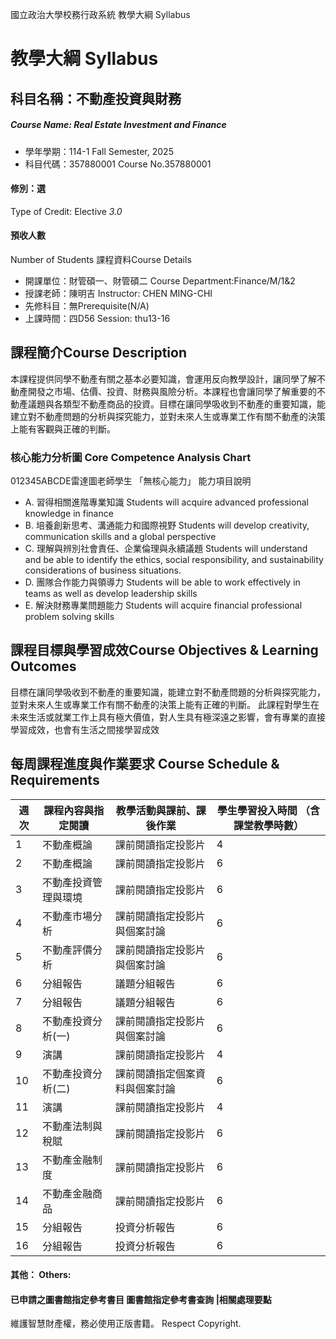 國立政治大學校務行政系統 教學大綱 Syllabus
# 教學大綱 Syllabus
##  科目名稱：不動產投資與財務
#####  Course Name: Real Estate Investment and Finance
  * 學年學期：114-1 Fall Semester, 2025 
  * 科目代碼：357880001 Course No.357880001
#### 修別：選
Type of Credit: Elective 
_3.0_
#### 預收人數
Number of Students
課程資料Course Details
  * 開課單位：財管碩一、財管碩二 Course Department:Finance/M/1&2 
  * 授課老師：陳明吉 Instructor: CHEN MING-CHI 
  * 先修科目：無Prerequisite(N/A)
  * 上課時間：四D56 Session: thu13-16
##  課程簡介Course Description
本課程提供同學不動產有關之基本必要知識，會運用反向教學設計，讓同學了解不動產開發之市場、估價、投資、財務與風險分析。本課程也會讓同學了解重要的不動產議題與各類型不動產商品的投資。目標在讓同學吸收到不動產的重要知識，能建立對不動產問題的分析與探究能力，並對未來人生或專業工作有關不動產的決策上能有客觀與正確的判斷。
###  核心能力分析圖 Core Competence Analysis Chart
012345ABCDE雷達圖老師學生
「無核心能力」 
能力項目說明
  * A. 習得相關進階專業知識 Students will acquire advanced professional knowledge in finance
  * B. 培養創新思考、溝通能力和國際視野 Students will develop creativity, communication skills and a global perspective
  * C. 理解與辨別社會責任、企業倫理與永續議題 Students will understand and be able to identify the ethics, social responsibility, and sustainability considerations of business situations.
  * D. 團隊合作能力與領導力 Students will be able to work effectively in teams as well as develop leadership skills
  * E. 解決財務專業問題能力 Students will acquire financial professional problem solving skills
##  課程目標與學習成效Course Objectives & Learning Outcomes 
目標在讓同學吸收到不動產的重要知識，能建立對不動產問題的分析與探究能力，並對未來人生或專業工作有關不動產的決策上能有正確的判斷。
此課程對學生在未來生活或就業工作上具有極大價值，對人生具有極深遠之影響，會有專業的直接學習成效，也會有生活之間接學習成效
##  每周課程進度與作業要求 Course Schedule & Requirements
|  週次 |  課程內容與指定閱讀 |  教學活動與課前、課後作業 |  學生學習投入時間 （含課堂教學時數）  
---|---|---|---  
1 |  不動產概論 |  課前閱讀指定投影片 |  4  
2 |  不動產概論 |  課前閱讀指定投影片 |  6  
3 |  不動產投資管理與環境 |  課前閱讀指定投影片 |  6  
4 |  不動產市場分析 |  課前閱讀指定投影片與個案討論 |  6  
5 |  不動產評價分析 | 課前閱讀指定投影片與個案討論 |  6  
6 |  分組報告 | 議題分組報告 |  6  
7 |  分組報告 |  議題分組報告 |  6  
8 |  不動產投資分析(一) |  課前閱讀指定投影片與個案討論 |  6  
9 |  演講 | 課前閱讀指定投影片 |  4  
10 |  不動產投資分析(二) |  課前閱讀指定個案資料與個案討論 |  6  
11 |  演講 | 課前閱讀指定投影片 |  4  
12 | 不動產法制與稅賦 | 課前閱讀指定投影片 |  6  
13 | 不動產金融制度 |  課前閱讀指定投影片 |  6  
14 |  不動產金融商品 |  課前閱讀指定投影片 |  6  
15 |  分組報告 |  投資分析報告 |  6  
16 |  分組報告 |  投資分析報告 |  6  
####  其他： Others:
####  已申請之圖書館指定參考書目  圖書館指定參考書查詢 |相關處理要點
維護智慧財產權，務必使用正版書籍。 Respect Copyright.
